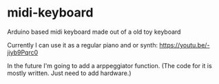 # midi-keyboard
Arduino based midi keyboard made out of a old toy keyboard

Currently I can use it as a regular piano and or synth:
https://youtu.be/-jiyb9Pqrc0

In the future I'm going to add a arppeggiator function. 
(The code for it is mostly written. Just need to add hardware.)

